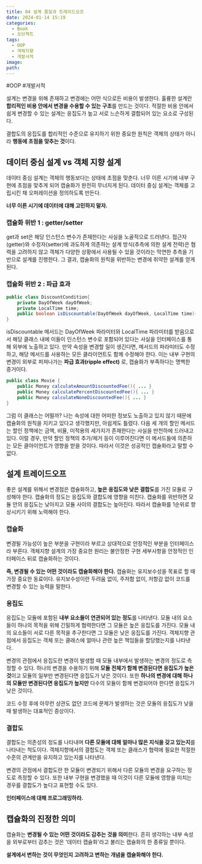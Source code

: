 ```yaml
---
title: 04 설계 품질과 트레이드오프
date: 2024-01-14 15:19
categories:
  - Book
  - 오브젝트
tags:
  - OOP
  - 객체지향
  - 개발서적
image: 
path:
---
```

#OOP #개발서적 

설계는 변경을 위해 존재하고 변경에는 어떤 식으로든 비용이 발생한다.
훌륭한 설계란 **합리적인 비용 안에서 변경을 수용할 수 있는 구조**를 만드는 것이다. 적절한 비용 안에서 쉽게 변경할 수 있는 설계는 응집도가 높고 서로 느슨하게 결합되어 있는 요소로 구성된다.

결합도의 응집도를 합리적인 수준으로 유지하기 위한 중요한 원칙은 객체의 상태가 아니라 **행동에 초점을 맞추는 것**이다.

## 데이터 중심 설계 vs 객체 지향 설계
데이터 중심 설계는 객체의 행동보다는 상태에 초점을 맞춘다. 너무 이른 시기에 내부 구현에 초점을 맞추게 되어 캡슐화가 완전히 무너지게 된다. 데이터 중심 설계는 객체를 고립시킨 채 오퍼레이션을 정의하도록 만든다.

**너무 이른 시기에 데이터에 대해 고민하지 말자.**
### 캡슐화 위반 1 : getter/setter
get과 set은 해당 인스턴스 변수가 존재한다는 사실을 노골적으로 드러낸다.
접근자(getter)와 수정자(setter)에 과도하게 의존하는 설계 방식(추측에 의한 설계 전략)은 협력을 고려하지 않고 객체가 다양한 상황에서 사용될 수 있을 것이라는 막연한 추측을 기반으로 설계를 진행한다. 그 결과, 캡슐화의 원칙을 위반하는 변경에 취약한 설계를 얻게 된다.

### 캡슐화 위반 2 : 파급 효과
```java
public class DiscountCondition{
	private DayOfWeek dayOfWeek;
	private LocalTime time;
	public boolean isDiscountable(DayOfWeek dayOfWeek, LocalTime time){...}
}
```

isDiscountable 메서드는 DayOfWeek 파라미터와 LocalTime 파라미터를 받음으로서 해당 클래스 내에 이들이 인스턴스 변수로 포함되어 있다는 사실을 인터페이스를 통해 외부에 노출하고 있다. 만약 속성을 변경할 일이 생긴다면, 메서드의 파라미터도 수정하고, 해당 메서드를 사용하는 모든 클라이언트도 함께 수정해야 한다. 이는 내부 구현의 변경이 외부로 퍼져나가는 **파급 효과(ripple effect)** 로, 캡슐화가 부족하다는 명백한 증거이다.

```java
public class Movie {  
    public Money calculateAmountDiscountedFee(){ ... }  
    public Money calculatePercentDiscountedFee(){ ... }  
    public Money calculateNoneDiscountedFee(){ ... }  
}
```

그럼 이 클래스는 어떨까? 나는 속성에 대한 어떠한 정보도 노출하고 있지 않기 때문에 캡슐화의 원칙을 지키고 있다고 생각했지만, 아쉽게도 틀렸다. 다음 세 개의 할인 메서드는 할인 정책에는 금액, 비율, 미적용의 세가지가 존재한다는 사실을 만천하에 드러내고 있다.
이럴 경우, 만약 할인 정책의 추가/제거 등이 이루어진다면 이 메서드들에 의존하는 모든 클아이언트가 영향을 받을 것이다. 따라서 이것은 성공적인 캡슐화라고 말할 수 없다.

## 설계 트레이드오프
좋은 설계를 위해서 변경점은 캡슐화하고, **높은 응집도와 낮은 결합도**를 가진 모듈로 구성해야 한다.
캡슐화의 정도는 응집도와 결합도에 영향을 미친다. 캡슐화를 위반하면 모듈 안의 응집도는 낮아지고 모듈 사이의 결합도는 높아진다. 따라서 캡슐화를 1순위로 향상시키기 위해 노력해야 한다.
### 캡슐화
변경될 가능성이 높은 부분을 구현이라 부르고 상대적으로 안정적인 부분을 인터페이스라 부른다.
객체지향 설계의 가장 중요한 원리는 불안정한 구현 세부사항을 안정적인 인터페이스 뒤로 캡슐화하는 것이다. 

**즉, 변경될 수 있는 어떤 것이라도 캡슐화해야 한다.** 
캡슐화는 유지보수성을 목표로 할 때 가장 중요한 동료이다.
유지보수성이란 두려움 없이, 주저함 없이, 저항감 없이 코드를 변경할 수 있는 능력을 말한다.

### 응집도
응집도는 모듈에 포함된 **내부 요소들이 연관되어 있는 정도**를 나타낸다. 모듈 내의 요소들이 하나의 목적을 위해 긴밀하게 협력한다면 그 모듈은 높은 응집도를 가진다. 모듈 내의 요소들이 서로 다른 목적을 추구한다면 그 모듈은 낮은 응집도를 가진다. 객체지향 관점에서 응집도는 객체 또는 클래스에 얼마나 관련 높은 책임들을 할당했는지를 나타낸다.

변경의 관점에서 응집도란 변경이 발생할 때 모듈 내부에서 발생하는 변경의 정도로 측정할 수 있다.
하나의 변경을 수용하기 위해 **모듈 전체가 함께 변경된다면 응집도가 높은 것**이고 모듈의 일부만 변경된다면 응집도가 낮은 것이다. 또한 **하나의 변경에 대해 하나의 모듈만 변경된다면 응집도가 높지만** 다수의 모듈이 함께 변경되어야 한다면 응집도가 낮은 것이다.

코드 수정 후에 아무런 상관도 없던 코드에 문제가 발생하는 것은 모듈의 응집도가 낮을 때 발생하는 대표적인 증상이다.
### 결합도
결합도는 의존성의 정도를 나타내며 **다른 모듈에 대해 얼마나 많은 지식을 갖고 있는지**를 나타내는 척도이다. 객체지향에서의 결합도는 객체 또는 클래스가 협력에 필요한 적절한 수준의 관계만을 유지하고 있는지를 나타낸다.

변경의 관점에서 결합도란 한 모듈이 변경되기 위해서 다른 모듈의 변경을 요구하는 정도로 측정할 수 있다. 또한 내부 구현을 변경했을 때 이것이 다른 모듈에 영향을 미치는 경우를 결합도가 높다고 표현할 수도 있다.

**인터페이스에 대해 프로그래밍하라.**

## 캡슐화의 진정한 의미
캡슐화는 **변경될 수 있는 어떤 것이라도 감추는 것을 의미**한다. 흔히 생각하는 내부 속성을 외부로부터 감추는 것은 '데이터 캡슐화'라고 불리는 캡슐화의 한 종류일 뿐이다.

**설계에서 변하는 것이 무엇인지 고려하고 변하는 개념을 캡슐화해야 한다.**